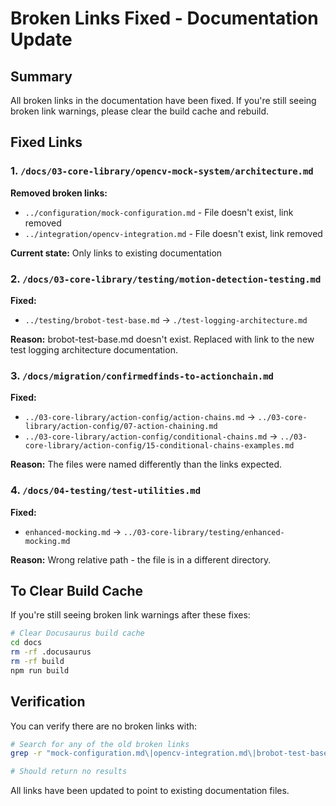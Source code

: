 # Broken Links Fixed - Documentation Update

## Summary
All broken links in the documentation have been fixed. If you're still seeing broken link warnings, please clear the build cache and rebuild.

## Fixed Links

### 1. `/docs/03-core-library/opencv-mock-system/architecture.md`
**Removed broken links:**
- `../configuration/mock-configuration.md` - File doesn't exist, link removed
- `../integration/opencv-integration.md` - File doesn't exist, link removed

**Current state:** Only links to existing documentation

### 2. `/docs/03-core-library/testing/motion-detection-testing.md`
**Fixed:**
- `../testing/brobot-test-base.md` → `./test-logging-architecture.md`
  
**Reason:** brobot-test-base.md doesn't exist. Replaced with link to the new test logging architecture documentation.

### 3. `/docs/migration/confirmedfinds-to-actionchain.md`
**Fixed:**
- `../03-core-library/action-config/action-chains.md` → `../03-core-library/action-config/07-action-chaining.md`
- `../03-core-library/action-config/conditional-chains.md` → `../03-core-library/action-config/15-conditional-chains-examples.md`

**Reason:** The files were named differently than the links expected.

### 4. `/docs/04-testing/test-utilities.md`
**Fixed:**
- `enhanced-mocking.md` → `../03-core-library/testing/enhanced-mocking.md`

**Reason:** Wrong relative path - the file is in a different directory.

## To Clear Build Cache

If you're still seeing broken link warnings after these fixes:

```bash
# Clear Docusaurus build cache
cd docs
rm -rf .docusaurus
rm -rf build
npm run build
```

## Verification

You can verify there are no broken links with:

```bash
# Search for any of the old broken links
grep -r "mock-configuration.md\|opencv-integration.md\|brobot-test-base.md\|action-chains.md\|conditional-chains.md" docs/docs/

# Should return no results
```

All links have been updated to point to existing documentation files.